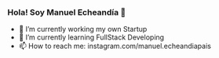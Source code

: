 ### Hola! Soy Manuel Echeandía 👋

<!--
**manuelecheandia/manuelecheandia** is a ✨ _special_ ✨ repository because its `README.md` (this file) appears on your GitHub profile.
-->
- 🔭 I’m currently working my own Startup
- 🌱 I’m currently learning FullStack Developing 
- 📫 How to reach me: instagram.com/manuel.echeandiapais
